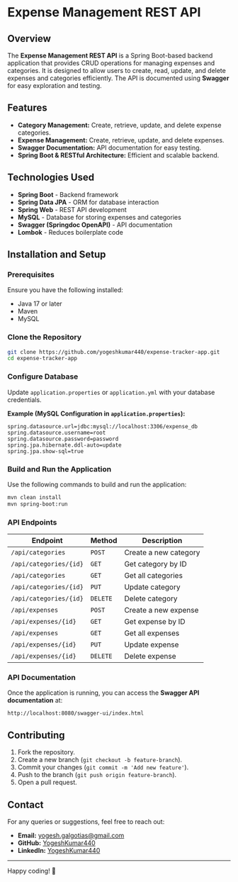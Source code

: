 # Expense Management REST API

## Overview
The **Expense Management REST API** is a Spring Boot-based backend application that provides CRUD operations for managing expenses and categories. It is designed to allow users to create, read, update, and delete expenses and categories efficiently. The API is documented using **Swagger** for easy exploration and testing.

## Features
- **Category Management:** Create, retrieve, update, and delete expense categories.
- **Expense Management:** Create, retrieve, update, and delete expenses.
- **Swagger Documentation:** API documentation for easy testing.
- **Spring Boot & RESTful Architecture:** Efficient and scalable backend.

## Technologies Used
- **Spring Boot** - Backend framework
- **Spring Data JPA** - ORM for database interaction
- **Spring Web** - REST API development
- **MySQL** - Database for storing expenses and categories
- **Swagger (Springdoc OpenAPI)** - API documentation
- **Lombok** - Reduces boilerplate code

## Installation and Setup

### Prerequisites
Ensure you have the following installed:
- Java 17 or later
- Maven
- MySQL 

### Clone the Repository
```sh
git clone https://github.com/yogeshkumar440/expense-tracker-app.git
cd expense-tracker-app
```

### Configure Database
Update `application.properties` or `application.yml` with your database credentials.

**Example (MySQL Configuration in `application.properties`):**
```properties
spring.datasource.url=jdbc:mysql://localhost:3306/expense_db
spring.datasource.username=root
spring.datasource.password=password
spring.jpa.hibernate.ddl-auto=update
spring.jpa.show-sql=true
```

### Build and Run the Application
Use the following commands to build and run the application:
```sh
mvn clean install
mvn spring-boot:run
```

### API Endpoints
| Endpoint | Method | Description |
|----------|--------|-------------|
| `/api/categories` | `POST` | Create a new category |
| `/api/categories/{id}` | `GET` | Get category by ID |
| `/api/categories` | `GET` | Get all categories |
| `/api/categories/{id}` | `PUT` | Update category |
| `/api/categories/{id}` | `DELETE` | Delete category |
| `/api/expenses` | `POST` | Create a new expense |
| `/api/expenses/{id}` | `GET` | Get expense by ID |
| `/api/expenses` | `GET` | Get all expenses |
| `/api/expenses/{id}` | `PUT` | Update expense |
| `/api/expenses/{id}` | `DELETE` | Delete expense |

### API Documentation
Once the application is running, you can access the **Swagger API documentation** at:
```
http://localhost:8080/swagger-ui/index.html
```

## Contributing
1. Fork the repository.
2. Create a new branch (`git checkout -b feature-branch`).
3. Commit your changes (`git commit -m 'Add new feature'`).
4. Push to the branch (`git push origin feature-branch`).
5. Open a pull request.


## Contact
For any queries or suggestions, feel free to reach out:
- **Email:** yogesh.galgotias@gmail.com
- **GitHub:** [YogeshKumar440](https://github.com/yogeshkumar440)
- **LinkedIn:** [YogeshKumar440](https://linkedin.com/in/yogeshkumar440)

---
Happy coding! 🚀

